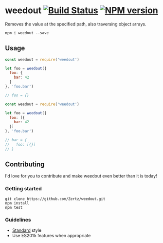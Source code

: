 # weedout [![Build Status](https://travis-ci.org/Zertz/weedout.png)](https://travis-ci.org/Zertz/weedout) [![NPM version](https://badge.fury.io/js/weedout.png)](http://badge.fury.io/js/weedout)

Removes the value at the specified path, also traversing object arrays.

```js
npm i weedout --save
```

## Usage

```js
const weedout = require('weedout')

let foo = weedout({
  foo: {
    bar: 42
  }
}, 'foo.bar')

// foo = {}
```

```js
const weedout = require('weedout')

let foo = weedout({
  foo: [{
    bar: 42
  }]
}, 'foo.bar')

// bar = {
//   foo: [{}]
// }
```

## Contributing

I'd love for you to contribute and make weedout even better than it is today!

### Getting started

```
git clone https://github.com/Zertz/weedout.git
npm install
npm test
```

### Guidelines

- [Standard](https://github.com/feross/standard) style
- Use ES2015 features when appropriate
